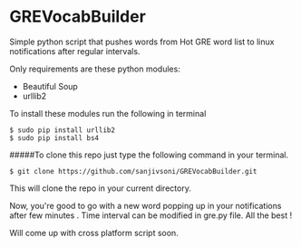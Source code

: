 # GREVocabBuilder
Simple python script that pushes words from Hot GRE word list to linux notifications after regular intervals.

Only requirements are these python modules:

* Beautiful Soup
* urllib2
 
To install these modules run the following in terminal
```
$ sudo pip install urllib2
$ sudo pip install bs4

```

#####To clone this repo just type the following command in your terminal.
```
$ git clone https://github.com/sanjivsoni/GREVocabBuilder.git
```
This will clone the repo in your current directory.

Now, you're good to go with a new word popping up in your notifications after few minutes . Time interval can be modified in gre.py file. All the best !

Will come up with cross platform script soon.
